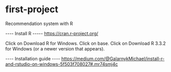 # first-project
Recommendation system with R

---- Install R  -----
https://cran.r-project.org/

Click on Download R for Windows. Click on base. Click on Download R 3.3.2 for Windows (or a newer version that appears).

---- Installation guide ----
https://medium.com/@GalarnykMichael/install-r-and-rstudio-on-windows-5f503f708027#.mr74smj4c

